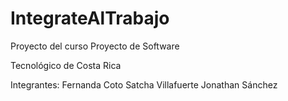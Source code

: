 IntegrateAlTrabajo
==================

Proyecto del curso Proyecto de Software

Tecnológico de Costa Rica

Integrantes:
Fernanda Coto
Satcha Villafuerte
Jonathan Sánchez
